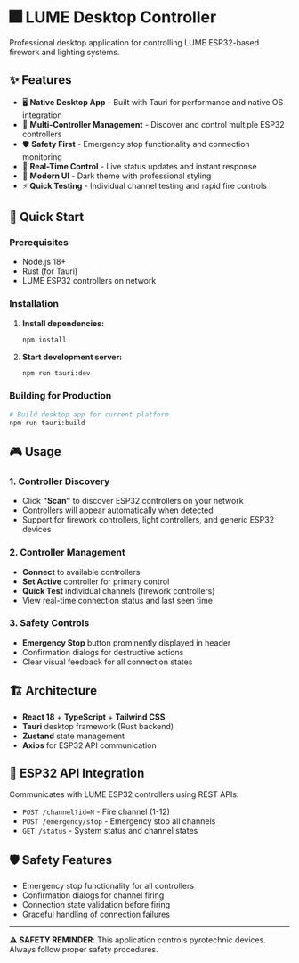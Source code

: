 # 🎆 LUME Desktop Controller

Professional desktop application for controlling LUME ESP32-based firework and lighting systems.

## ✨ Features

- 🖥️ **Native Desktop App** - Built with Tauri for performance and native OS integration
- 🎯 **Multi-Controller Management** - Discover and control multiple ESP32 controllers
- 🛡️ **Safety First** - Emergency stop functionality and connection monitoring
- 🎪 **Real-Time Control** - Live status updates and instant response
- 🎨 **Modern UI** - Dark theme with professional styling
- ⚡ **Quick Testing** - Individual channel testing and rapid fire controls

## 🚀 Quick Start

### Prerequisites

- Node.js 18+ 
- Rust (for Tauri)
- LUME ESP32 controllers on network

### Installation

1. **Install dependencies:**
   ```bash
   npm install
   ```

2. **Start development server:**
   ```bash
   npm run tauri:dev
   ```

### Building for Production

```bash
# Build desktop app for current platform
npm run tauri:build
```

## 🎮 Usage

### 1. Controller Discovery

- Click **"Scan"** to discover ESP32 controllers on your network
- Controllers will appear automatically when detected
- Support for firework controllers, light controllers, and generic ESP32 devices

### 2. Controller Management

- **Connect** to available controllers
- **Set Active** controller for primary control
- **Quick Test** individual channels (firework controllers)
- View real-time connection status and last seen time

### 3. Safety Controls

- **Emergency Stop** button prominently displayed in header
- Confirmation dialogs for destructive actions
- Clear visual feedback for all connection states

## 🏗️ Architecture

- **React 18** + **TypeScript** + **Tailwind CSS**
- **Tauri** desktop framework (Rust backend)
- **Zustand** state management
- **Axios** for ESP32 API communication

## 🔌 ESP32 API Integration

Communicates with LUME ESP32 controllers using REST APIs:
- `POST /channel?id=N` - Fire channel (1-12)
- `POST /emergency/stop` - Emergency stop all channels
- `GET /status` - System status and channel states

## 🛡️ Safety Features

- Emergency stop functionality for all controllers
- Confirmation dialogs for channel firing
- Connection state validation before firing
- Graceful handling of connection failures

---

**⚠️ SAFETY REMINDER**: This application controls pyrotechnic devices. Always follow proper safety procedures.
